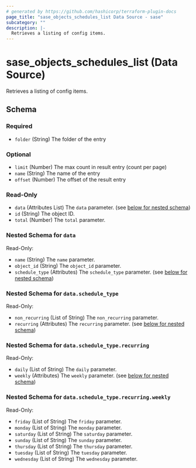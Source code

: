 ```yaml
---
# generated by https://github.com/hashicorp/terraform-plugin-docs
page_title: "sase_objects_schedules_list Data Source - sase"
subcategory: ""
description: |-
  Retrieves a listing of config items.
---
```


# sase_objects_schedules_list (Data Source)

Retrieves a listing of config items.



<!-- schema generated by tfplugindocs -->
## Schema

### Required

- `folder` (String) The folder of the entry

### Optional

- `limit` (Number) The max count in result entry (count per page)
- `name` (String) The name of the entry
- `offset` (Number) The offset of the result entry

### Read-Only

- `data` (Attributes List) The `data` parameter. (see [below for nested schema](#nestedatt--data))
- `id` (String) The object ID.
- `total` (Number) The `total` parameter.

<a id="nestedatt--data"></a>
### Nested Schema for `data`

Read-Only:

- `name` (String) The `name` parameter.
- `object_id` (String) The `object_id` parameter.
- `schedule_type` (Attributes) The `schedule_type` parameter. (see [below for nested schema](#nestedatt--data--schedule_type))

<a id="nestedatt--data--schedule_type"></a>
### Nested Schema for `data.schedule_type`

Read-Only:

- `non_recurring` (List of String) The `non_recurring` parameter.
- `recurring` (Attributes) The `recurring` parameter. (see [below for nested schema](#nestedatt--data--schedule_type--recurring))

<a id="nestedatt--data--schedule_type--recurring"></a>
### Nested Schema for `data.schedule_type.recurring`

Read-Only:

- `daily` (List of String) The `daily` parameter.
- `weekly` (Attributes) The `weekly` parameter. (see [below for nested schema](#nestedatt--data--schedule_type--recurring--weekly))

<a id="nestedatt--data--schedule_type--recurring--weekly"></a>
### Nested Schema for `data.schedule_type.recurring.weekly`

Read-Only:

- `friday` (List of String) The `friday` parameter.
- `monday` (List of String) The `monday` parameter.
- `saturday` (List of String) The `saturday` parameter.
- `sunday` (List of String) The `sunday` parameter.
- `thursday` (List of String) The `thursday` parameter.
- `tuesday` (List of String) The `tuesday` parameter.
- `wednesday` (List of String) The `wednesday` parameter.


